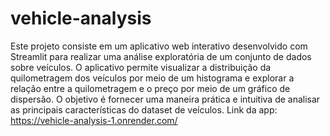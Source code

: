 # vehicle-analysis
Este projeto consiste em um aplicativo web interativo desenvolvido com Streamlit para realizar uma análise exploratória de um conjunto de dados sobre veículos. O aplicativo permite visualizar a distribuição da quilometragem dos veículos por meio de um histograma e explorar a relação entre a quilometragem e o preço por meio de um gráfico de dispersão. O objetivo é fornecer uma maneira prática e intuitiva de analisar as principais características do dataset de veículos.
Link da app:
https://vehicle-analysis-1.onrender.com/